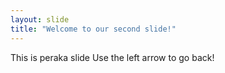 ```yaml
---
layout: slide
title: "Welcome to our second slide!"
---
```

This is peraka slide
Use the left arrow to go back!
